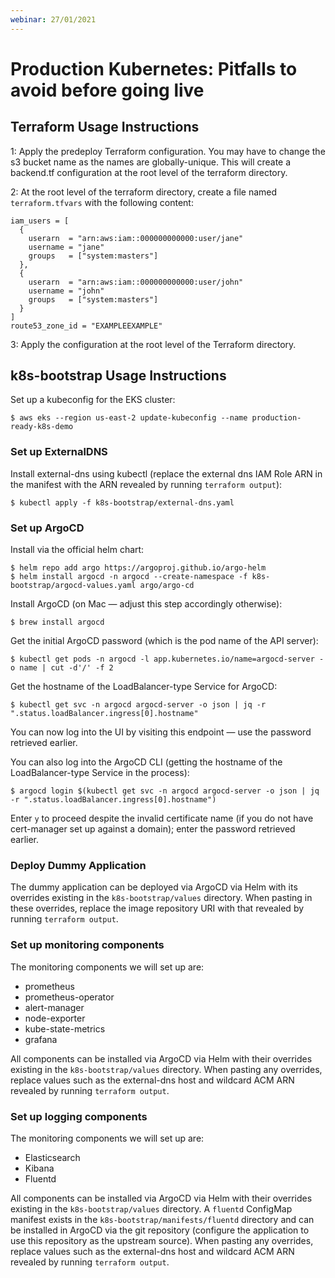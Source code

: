 ```yaml
---
webinar: 27/01/2021
---
```


# Production Kubernetes: Pitfalls to avoid before going live

## Terraform Usage Instructions

1: Apply the predeploy Terraform configuration. You may have to change the s3 bucket name as the names are globally-unique. This will create a backend.tf configuration at the root level of the terraform directory.

2: At the root level of the terraform directory, create a file named `terraform.tfvars` with the following content:
```
iam_users = [
  {
    userarn  = "arn:aws:iam::000000000000:user/jane"
    username = "jane"
    groups   = ["system:masters"]
  },
  {
    userarn  = "arn:aws:iam::000000000000:user/john"
    username = "john"
    groups   = ["system:masters"]
  }
]
route53_zone_id = "EXAMPLEEXAMPLE"
```

3: Apply the configuration at the root level of the Terraform directory.

## k8s-bootstrap Usage Instructions

Set up a kubeconfig for the EKS cluster:

```
$ aws eks --region us-east-2 update-kubeconfig --name production-ready-k8s-demo
```

### Set up ExternalDNS

Install external-dns using kubectl (replace the external dns IAM Role ARN in the manifest with the ARN revealed by running `terraform output`):

```
$ kubectl apply -f k8s-bootstrap/external-dns.yaml
```

### Set up ArgoCD

Install via the official helm chart:

```
$ helm repo add argo https://argoproj.github.io/argo-helm
$ helm install argocd -n argocd --create-namespace -f k8s-bootstrap/argocd-values.yaml argo/argo-cd
```

Install ArgoCD (on Mac — adjust this step accordingly otherwise):

```
$ brew install argocd
```

Get the initial ArgoCD password (which is the pod name of the API server):

```
$ kubectl get pods -n argocd -l app.kubernetes.io/name=argocd-server -o name | cut -d'/' -f 2
```

Get the hostname of the LoadBalancer-type Service for ArgoCD:

```
$ kubectl get svc -n argocd argocd-server -o json | jq -r ".status.loadBalancer.ingress[0].hostname"
```

You can now log into the UI by visiting this endpoint — use the password retrieved earlier.

You can also log into the ArgoCD CLI (getting the hostname of the LoadBalancer-type Service in the process):

```
$ argocd login $(kubectl get svc -n argocd argocd-server -o json | jq -r ".status.loadBalancer.ingress[0].hostname")
```

Enter `y` to proceed despite the invalid certificate name (if you do not have cert-manager set up against a domain); enter the password retrieved earlier.

### Deploy Dummy Application

The dummy application can be deployed via ArgoCD via Helm with its overrides existing in the `k8s-bootstrap/values` directory. When pasting in these overrides, replace the image repository URI with that revealed by running `terraform output`.

### Set up monitoring components

The monitoring components we will set up are:
* prometheus
* prometheus-operator
* alert-manager
* node-exporter
* kube-state-metrics
* grafana

All components can be installed via ArgoCD via Helm with their overrides existing in the `k8s-bootstrap/values` directory. When pasting any overrides, replace values such as the external-dns host and wildcard ACM ARN revealed by running `terraform output`.

### Set up logging components

The monitoring components we will set up are:
* Elasticsearch
* Kibana
* Fluentd

All components can be installed via ArgoCD via Helm with their overrides existing in the `k8s-bootstrap/values` directory. A `fluentd` ConfigMap manifest exists in the `k8s-bootstrap/manifests/fluentd` directory and can be installed in ArgoCD via the git repository (configure the application to use this repository as the upstream source). When pasting any overrides, replace values such as the external-dns host and wildcard ACM ARN revealed by running `terraform output`.
